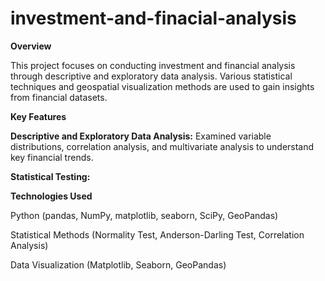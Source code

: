 # investment-and-finacial-analysis
**Overview**

This project focuses on conducting investment and financial analysis through descriptive and exploratory data analysis. Various statistical techniques and geospatial visualization methods are used to gain insights from financial datasets.

**Key Features**

**Descriptive and Exploratory Data Analysis:** Examined variable distributions, correlation analysis, and multivariate analysis to understand key financial trends.

**Statistical Testing:**

**Technologies Used**

Python (pandas, NumPy, matplotlib, seaborn, SciPy, GeoPandas)

Statistical Methods (Normality Test, Anderson-Darling Test, Correlation Analysis)

Data Visualization (Matplotlib, Seaborn, GeoPandas)
